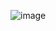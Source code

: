 ![image](https://user-images.githubusercontent.com/93142010/210255626-16f4b064-b270-43d4-91ce-292ef0e3b1fd.png)

